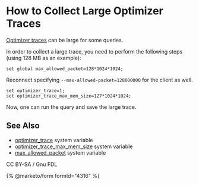 # How to Collect Large Optimizer Traces

[Optimizer traces](./) can be large for some queries.

In order to collect a large trace, you need to perform the following steps (using 128 MB as an example):

```
set global max_allowed_packet=128*1024*1024;
```

Reconnect specifying `--max-allowed-packet=128000000` for the client as well.

```
set optimizer_trace=1;
set optimizer_trace_max_mem_size=127*1024*1024;
```

Now, one can run the query and save the large trace.

## See Also

* [optimizer\_trace](../../../../ha-and-performance/optimization-and-tuning/system-variables/server-system-variables.md#optimizer_trace) system variable
* [optimizer\_trace\_max\_mem\_size](../../../../ha-and-performance/optimization-and-tuning/system-variables/server-system-variables.md#optimizer_trace_max_mem_size) system variable
* [max\_allowed\_packet](../../../../ha-and-performance/optimization-and-tuning/system-variables/server-system-variables.md#max_allowed_packet) system variable

CC BY-SA / Gnu FDL

{% @marketo/form formId="4316" %}
